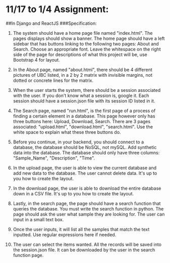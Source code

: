 # 11/17 to 1/4 Assignment:
##In Django and ReactJS
###Specification:
1. The system should have a home page file named "index.html". The pages displays should show a banner. The home page should have a left sidebar that has buttons linking to the following two pages: About and Search. Choose an appropriate font. Leave the whitespace on the right side of the page for descriptions of what this project will be, use Bootstrap 4 for layout.

2. In the About page, named "about.html", there should be 4 different pictures of UBC listed, in a 2 by 2 matrix with invisible margins, not dotted or concrete lines for the matrix.

3. When the user starts the system, there should be a session associated with the user. If you don't know what a session is, google it. Each session should have a session.json file with its session ID listed in it.

4. The Search page, named "run.html", is the first page of a process of finding a certain element in a database. This page however only has three buttons here: Upload, Download, Search. There are 3 pages associated: "upload.html", "download.html", "search.html". Use the white space to explain what these three buttons do.

5. Before you continue, in your backend, you should connect to a database, the database should be NoSQL, not mySQL. Add synthetic data into the database. The database should only have three columns: "Sample_Name", "Description",  "Time".

6. In the upload page, the user is able to view the current database and add new data to the database. The user cannot delete data. It's up to you how to create the layout.

7. In the download page, the user is able to download the entire database down in a CSV file. It's up to you how to create the layout.

8. Lastly, in the search page, the page should have a search function that queries the database. You must write the search function in python. The page should ask the user what sample they are looking for. The user can input in a small text box. 

9. Once the user inputs, it will list all the samples that match the text inputted. Use regular expressions here if needed. 

10. The user can select the items wanted. All the records will be saved into the session.json file. It can be downloaded by the user in the search function page.